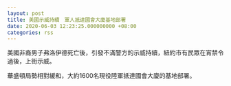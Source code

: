 ```yaml
---
layout: post
title: 美國示威持續　軍人抵達國會大廈基地部署
date: 2020-06-03 12:23:25.000000000 +08:00
categories: rss
---
```


美國非裔男子弗洛伊德死亡後，引發不滿警方的示威持續，紐約市有民眾在宵禁令過後，上街示威。

華盛頓局勢相對緩和，大約1600名現役陸軍抵達國會大廈的基地部署。

